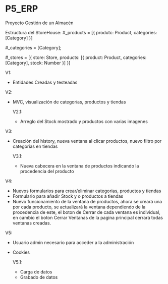# P5_ERP
Proyecto Gestión de un Almacén

Estructura del StoreHouse:
#_products = 
  [{
    produtc: Product,
    categories: [Category]
  }]

#_categories = [Category];

#_stores = 
  [{
    store: Store,
    products: [{
                product: Product,
                categories: [Category],
                stock: Number
              }]
  }]

V1:
- Entidades Creadas y testeadas

V2:
- MVC, visualización de categorías, productos y tiendas

	V2.1:
	- Arreglo del Stock mostrado y productos con varias imagenes

V3:
- Creación del history, nueva ventana al clicar productos, nuevo filtro por categorías en tiendas

	V3.1:
	- Nueva cabecera en la ventana de productos indicando la procedencia del producto

V4:
- Nuevos formularios para crear/eliminar categorias, productos y tiendas
- Formulario para añadir Stock y o productos a tiendas
- Nuevo funcionamiento de la ventana de productos, ahora se creará una por cada producto, se actualizará la ventana dependiendo de la procedencia de este, el boton de Cerrar de cada ventana es individual, en cambio el boton Cerrar Ventanas de la pagina principal cerrará todas ventanas creadas.

V5:
- Usuario admin necesario para acceder a la administración
- Cookies

  V5.1:
  - Carga de datos
  - Grabado de datos
